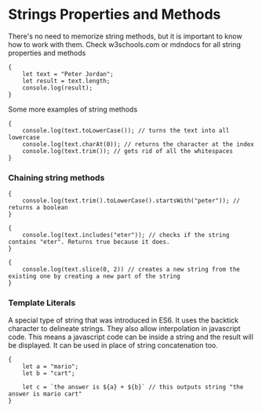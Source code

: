 # Strings Properties and Methods

There's no need to memorize string methods, but it is important to know how to work with them. Check w3schools.com or mdndocs for all string properties and methods

    {
        let text = "Peter Jordan";
        let result = text.length;
        console.log(result);
    }

Some more examples of string methods

    {
        console.log(text.toLowerCase()); // turns the text into all lowercase
        console.log(text.charAt(0)); // returns the character at the index
        console.log(text.trim()); // gets rid of all the whitespaces
    }

### Chaining string methods

    {
        console.log(text.trim().toLowerCase().startsWith("peter")); // returns a boolean
    }

    {
        console.log(text.includes("eter")); // checks if the string contains "eter". Returns true because it does.
    }

    {
        console.log(text.slice(0, 2)) // creates a new string from the existing one by creating a new part of the string
    }

### Template Literals

A special type of string that was introduced in ES6. It uses the backtick character to delineate strings. They also allow interpolation in javascript code. This means a javascript code can be inside a string and the result will be displayed. It can be used in place of string concatenation too.

    {
        let a = "mario";
        let b = "cart";

        let c = `the answer is ${a} + ${b}` // this outputs string "the answer is mario cart"
    }
